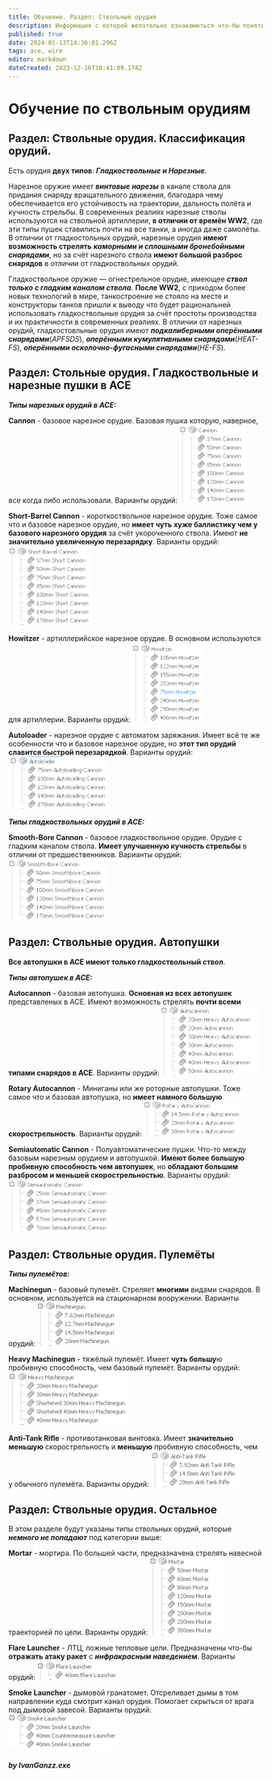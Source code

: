 ```yaml
---
title: Обучение. Раздел: Ствольные орудия
description: Информация с которой желательно ознакомиться что-бы понять что такое "строить на ACE"
published: true
date: 2024-01-13T14:36:01.296Z
tags: ace, wire
editor: markdown
dateCreated: 2023-12-16T18:41:09.174Z
---
```


# Обучение по ствольным орудиям
## Раздел: Ствольные орудия. Классификация орудий.


Есть орудия **двух типов**: ***Гладкоствольные и Нарезные***.

Нарезное оружие имеет ***винтовые нарезы*** в канале ствола для придания снаряду вращательного движения, благодаря чему обеспечивается его устойчивость на траектории, дальность полёта и кучность стрельбы. В современных реалиях нарезные стволы используются на ствольной артиллерии, **в отличии от времён WW2**, где эти типы пушек ставились почти на все танки, а иногда даже самолёты. В отличии от гладкостольных орудий, нарезные орудия **имеют возможность стрелять** ***каморными и сплошными бронебойными снарядами***, но за счёт нарезного ствола **имеют большой разброс снарядов** в отличии от гладкоствольных орудий.

Гладкоствольное оружие — огнестрельное орудие, имеющее ***ствол только с гладким каналом ствола***. **После WW2**, с приходом более новых технологий в мире, танкостроение не стояло на месте и конструкторы танков пришли к выводу что будет рациональней использовать гладкоствольные орудия за счёт простоты производства и их практичности в современных реалиях. В отличии от нарезных орудий, гладкостовльные орудия имеют ***подкалиберными оперёнными снарядами***(*APFSDS*), ***оперёнными кумулятивными снарядами***(*HEAT-FS*), ***оперёнными осколочно-фугасными снарядами***(*HE-FS*).

## Раздел: Стольные орудия. Гладкоствольные и нарезные пушки в ACE

***Типы нарезных орудий в ACE:***


**Cannon** - базовое нарезное орудие. Базовая пушка которую, наверное, все когда либо использовали. Варианты орудий:
![ace_cannons.png](/ace_cannons.png)


**Short-Barrel Cannon** - короткоствольное нарезное орудие. Тоже самое что и базовое нарезное орудие, но **имеет чуть хуже баллистику чем у базового нарезного орудия** за счёт укороченного ствола. Имеют **не значительно увеличенную перезарядку**. Варианты орудий:
![ace_shortscannons.png](/ace_shortscannons.png)


**Howitzer** - артиллерийское нарезное орудие. В основном используются для артиллерии. Варианты орудий:
![ace_howitzers.png](/ace_howitzers.png)


**Autoloader** - нарезное орудие с автоматом заряжания. Имеет всё те же особенности что и базовое нарезное орудие, но **этот тип орудий славится быстрой перезарядкой**. Варианты орудий:
![ace_autoloadingcannons.png](/ace_autoloadingcannons.png)

***Типы гладкоствольных орудий в ACE:***

**Smooth-Bore Cannon** - базовое гладкоствольное орудие. Орудие с гладким каналом ствола. **Имеет улучшенную кучность стрельбы** в отличии от предшественников. Варианты орудий:
![ace_smoothbore.png](/ace_smoothbore.png)


## Раздел: Ствольные орудия. Автопушки

**Все автопушки в ACE имеют только гладкоствольный ствол**.

***Типы автопушек в ACE:***

**Autocannon** - базовая автопушка. **Основная из всех автопушек** представленых в ACE. Имеют возможность стрелять **почти всеми типами снарядов в ACE**. Варианты орудий:
![ace_autocannons.png](/ace_autocannons.png) 

**Rotary Autocannon** - Миниганы или же роторные автопушки. Тоже самое что и базовая автопушка, но **имеет намного большую скорострельность**. Варианты орудий:
![ace_rotaryautocannons.png](/ace_rotaryautocannons.png) 

**Semiautomatic Cannon** - Полуавтоматические пушки. Что-то между базовым нарезным орудием и автопушкой. **Имеют более большую пробивную способность чем автопушек**, но **обладают большим разбросом и меньшей скорострельностью**. Варианты орудий:
![ace_semiautomatic.png](/ace_semiautomatic.png)


## Раздел: Ствольные орудия. Пулемёты

***Типы пулемётов:***

**Machinegun** - базовый пулемёт. Стреляет **многими** видами снарядов. В основном, используется на стационарном вооружении. Варианты орудий:
![ace_machinegun.png](/ace_machinegun.png)

**Heavy Machinegun** - тяжёлый пулемёт. Имеет **чуть большу**ю пробивную способность, чем базовый пулемёт. Варианты орудий:
![ace_heavy_machinegun.png](/ace_heavy_machinegun.png)

**Anti-Tank Rifle** - противотанковая винтовка. Имеет **значительно меньшую** скорострельность и **меньшую** пробивную способность, чем у обычного пулемёта. Варианты орудий:
![ace_anti-tank_rifle.png](/ace_anti-tank_rifle.png)






## Раздел: Ствольные орудия. Остальное

В этом разделе будут указаны типы ствольных орудий, которые ***немного не попадают*** под категории выше:

**Mortar** - мортира. По большей части, предназначена стрелять навесной траекторией по цели. Варианты орудий:
![ace_mortars.png](/ace_mortars.png)

**Flare Launcher** - ЛТЦ, ложные тепловые цели. Предназначены что-бы **отражать атаку ракет** с ***инфракрасным наведением***. Варианты орудий:
![ace_flare_launcher.png](/ace_flare_launcher.png)

**Smoke Launcher** - дымовой гранатомет. Отсреливает дымы в том направлении куда смотрит канал орудия. Помогает скрыться от врага под дымовой завесой. Варианты орудий:
![ace_smoke_launchers.png](/ace_smoke_launchers.png)







##### by IvanGanzz.exe